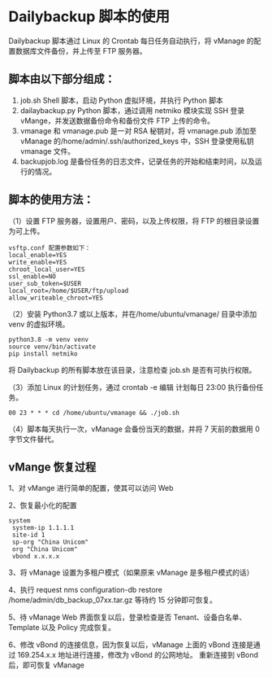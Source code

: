 # Dailybackup 脚本的使用

Dailybackup 脚本通过 Linux 的 Crontab 每日任务自动执行，将 vManage 的配置数据库文件备份，并上传至 FTP 服务器。

## 脚本由以下部分组成：

1. job.sh Shell 脚本，启动 Python 虚拟环境，并执行 Python 脚本
1. dailaybackup.py Python 脚本，通过调用 netmiko 模块实现 SSH 登录 vMange，并发送数据备份命令和备份文件 FTP 上传的命令。
1. vmanage 和 vmanage.pub 是一对 RSA 秘钥对，将 vmanage.pub 添加至 vManage 的/home/admin/.ssh/authorized_keys 中，SSH 登录使用私钥 vmanage 文件。
1. backupjob.log 是备份任务的日志文件，记录任务的开始和结束时间，以及运行的情况。

## 脚本的使用方法：

（1）设置 FTP 服务器，设置用户、密码，以及上传权限，将 FTP 的根目录设置为可上传。

```shell
vsftp.conf 配置参数如下：
local_enable=YES
write_enable=YES
chroot_local_user=YES
ssl_enable=NO
user_sub_token=$USER
local_root=/home/$USER/ftp/upload
allow_writeable_chroot=YES
```

（2）安装 Python3.7 或以上版本，并在/home/ubuntu/vmanage/ 目录中添加 venv 的虚拟环境。

```shell
python3.8 -m venv venv
source venv/bin/activate
pip install netmiko
```

将 Dailybackup 的所有脚本放在该目录，注意检查 job.sh 是否有可执行权限。

（3）添加 Linux 的计划任务，通过 crontab -e 编辑
计划每日 23:00 执行备份任务。

```shell
00 23 * * * cd /home/ubuntu/vmanage && ./job.sh
```

（4）脚本每天执行一次，vManage 会备份当天的数据，并将 7 天前的数据用 0 字节文件替代。

## vMange 恢复过程

1、对 vMange 进行简单的配置，使其可以访问 Web

2、恢复最小化的配置

```text
system
 system-ip 1.1.1.1
 site-id 1
 sp-org "China Unicom"
 org "China Unicom"
 vbond x.x.x.x
```

3、将 vManage 设置为多租户模式（如果原来 vManage 是多租户模式的话）

4、执行 request nms configuration-db restore /home/admin/db_backup_07xx.tar.gz
等待约 15 分钟即可恢复。

5、待 vManage Web 界面恢复以后，登录检查是否 Tenant、设备白名单、Template 以及 Policy 完成恢复。

6、修改 vBond 的连接信息，因为恢复以后，vManage 上面的 vBond 连接是通过 169.254.x.x 地址进行连接，修改为 vBond 的公网地址。
重新连接到 vBond 后，即可恢复 vManage
